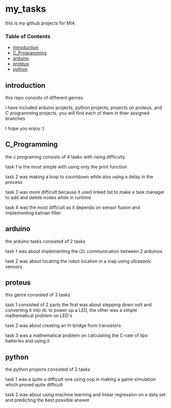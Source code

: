 # my_tasks
this is my github projects for MIA
### Table of Contents
- [Introduction](#introduction)
- [C_Programming](#C_Programming)
- [arduino](#arduino)
- [proteus](#proteus)
- [python](#python)

## introduction
this repo consists of different genres.

i have included arduino projects, python projects, projects on proteus, and C programming projects.
you will find each of them in thier assigned branches

I hope you enjoy :)



## C_Programming
the c programing consists of 4 tasks with rising difficulty.

task 1 is the most simple with using only the print function

task 2 was making a loop to countdown while also using a delay in the process

task 3 was more difficult because it used linked list to make a task manager to add and delete nodes while in runtime

task 4 was the most difficult as it depends on sensor fusion and implementing kalman filter



## arduino
the arduino tasks consisted of 2 tasks

task 1 was about implementing the i2c communication between 2 arduinos

task 2 was about locating the robot location in a map using ultrasonic sensors



## proteus
this genre consisted of 3 tasks

task 1 consisted of 2 parts the first was about stepping down volt and converting it into dc to power up a LED,
the other was a simple mathematical problem on LED's

task 2 was about creating an H-bridge from transistors

task 3 was a mathematical problem on calculating the C-rate of lipo batteries and using it

## python
the python projects consisted of 2 tasks

task 1 was a quite a difficult one using oop in making a game simulation which proved quite difficult

task 2 was about using machine learning and linear regression on a data set and predicting the best possible answer 




